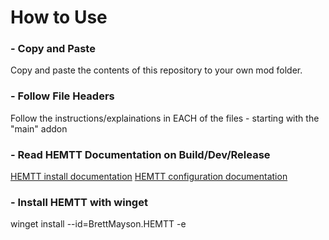 # How to Use

### - Copy and Paste
Copy and paste the contents of this repository to your own mod folder.

### - Follow File Headers
Follow the instructions/explainations in EACH of the files - starting with the "main" addon

### - Read HEMTT Documentation on Build/Dev/Release
[HEMTT install documentation](https://brettmayson.github.io/HEMTT/installation.html)
[HEMTT configuration documentation](https://brettmayson.github.io/HEMTT/configuration/index.html)

### - Install HEMTT with winget
winget install --id=BrettMayson.HEMTT  -e
